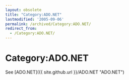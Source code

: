 ```yaml
---
layout: obsolete
title: "Category:ADO.NET"
lastmodified: '2005-09-06'
permalink: /archived/Category:ADO.NET/
redirect_from:
  - /Category:ADO.NET/
---
```


Category:ADO.NET
================

See [ADO.NET]({{ site.github.url }}/ADO.NET "ADO.NET")

